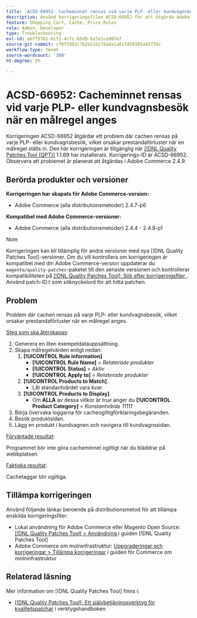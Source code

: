 ```yaml
---
title: 'ACSD-66952: Cacheminnet rensas vid varje PLP- eller kundvagnsbesök när en målregel anges'
description: Använd korrigeringsfilen ACSD-66952 för att åtgärda Adobe Commerce-problemet där cache rensades vid varje PLP- eller kundvagnsbesök, vilket orsakade onödig prestandaförsämring när en målregel angavs.
feature: Shopping Cart, Cache, Price Rules
role: Admin, Developer
type: Troubleshooting
exl-id: abff5761-bcf1-4cfc-b5d9-6a7e1ca907e7
source-git-commit: cf0f5992c7b2a51b270a4a1a81fd50305a92759c
workflow-type: tm+mt
source-wordcount: '368'
ht-degree: 0%

---
```


# ACSD-66952: Cacheminnet rensas vid varje PLP- eller kundvagnsbesök när en målregel anges

Korrigeringen ACSD-66952 åtgärdar ett problem där cachen rensas på varje PLP- eller kundvagnsbesök, vilket orsakar prestandaförluster när en målregel ställs in. Den här korrigeringen är tillgänglig när [[!DNL Quality Patches Tool (QPT)]](/help/tools/quality-patches-tool/quality-patches-tool-to-self-serve-quality-patches.md) 1.1.69 har installerats. Korrigerings-ID är ACSD-66952. Observera att problemet är planerat att åtgärdas i Adobe Commerce 2.4.9.

## Berörda produkter och versioner

**Korrigeringen har skapats för Adobe Commerce-version:**

* Adobe Commerce (alla distributionsmetoder) 2.4.7-p6

**Kompatibel med Adobe Commerce-versioner:**

* Adobe Commerce (alla distributionsmetoder) 2.4.4 - 2.4.8-p1

>[!NOTE]
>
>Korrigeringen kan bli tillämplig för andra versioner med nya [!DNL Quality Patches Tool]-versioner. Om du vill kontrollera om korrigeringen är kompatibel med din Adobe Commerce-version uppdaterar du `magento/quality-patches`-paketet till den senaste versionen och kontrollerar kompatibiliteten på [[!DNL Quality Patches Tool]: Sök efter korrigeringsfiler ](https://experienceleague.adobe.com/tools/commerce-quality-patches/index.html?lang=sv-SE). Använd patch-ID:t som söknyckelord för att hitta patchen.

## Problem

Problem där cachen rensas på varje PLP- eller kundvagnsbesök, vilket orsakar prestandaförluster när en målregel anges.

<u>Steg som ska återskapas</u>:

1. Generera en liten exempeldatauppsättning.
1. Skapa målregelvärden enligt nedan:
   1. **[!UICONTROL Rule information]**
      * **[!UICONTROL Rule Name]** = *Relaterade produkter*
      * **[!UICONTROL Status]** = *Aktiv*
      * **[!UICONTROL Apply to]** = *Relaterade produkter*
   1. **[!UICONTROL Products to Match]**
      * Låt standardvärdet vara kvar.
   1. **[!UICONTROL Products to Display]**
      * Om **ALLA** av dessa villkor är *true* anger du **[!UICONTROL Product Category]** = *Konstantvärde 11111*
1. Börja övervaka loggarna för cacheogiltigförklaringsbegäranden.
1. Besök produktsidan.
1. Lägg en produkt i kundvagnen och navigera till kundvagnssidan.

<u>Förväntade resultat</u>:

Programmet bör inte göra cacheminnet ogiltigt när du bläddrar på webbplatsen.

<u>Faktiska resultat</u>:

Cachetaggar blir ogiltiga.

## Tillämpa korrigeringen

Använd följande länkar beroende på distributionsmetod för att tillämpa enskilda korrigeringsfiler:

* Lokal användning för Adobe Commerce eller Magento Open Source: [[!DNL Quality Patches Tool] > Användning ](/help/tools/quality-patches-tool/usage.md) i guiden [!DNL Quality Patches Tool]
* Adobe Commerce om molninfrastruktur: [Uppgraderingar och korrigeringar > Tillämpa korrigeringar](https://experienceleague.adobe.com/docs/commerce-cloud-service/user-guide/develop/upgrade/apply-patches.html?lang=sv-SE) i guiden för Commerce om molninfrastruktur

## Relaterad läsning

Mer information om [!DNL Quality Patches Tool] finns i:

* [[!DNL Quality Patches Tool]: Ett självbetjäningsverktyg för kvalitetspatchar](/help/tools/quality-patches-tool/quality-patches-tool-to-self-serve-quality-patches.md) i verktygshandboken
